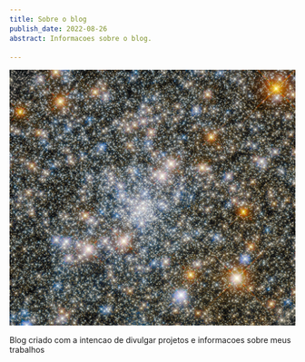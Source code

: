 ```yaml
---
title: Sobre o blog
publish_date: 2022-08-26
abstract: Informacoes sobre o blog.

---
```


<img src="first/gallaxy_hubble.jpg"/>

Blog criado com a intencao de divulgar projetos e informacoes sobre meus trabalhos 


